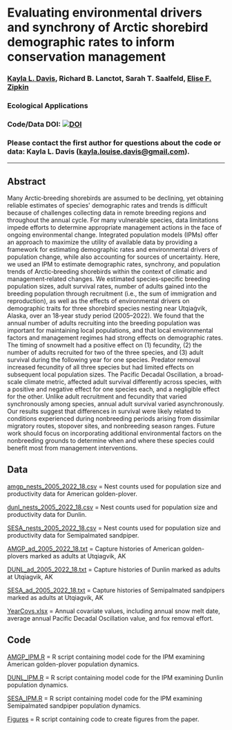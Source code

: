 # Evaluating environmental drivers and synchrony of Arctic shorebird demographic rates to inform conservation management 

### [Kayla L. Davis](https://github.com/davisk93), Richard B. Lanctot, Sarah T. Saalfeld, [Elise F. Zipkin](https://zipkinlab.org/)

### Ecological Applications

### Code/Data DOI: [![DOI](https://zenodo.org/badge/800600181.svg)](https://doi.org/10.5281/zenodo.15277230)

### Please contact the first author for questions about the code or data: Kayla L. Davis (kayla.louise.davis@gmail.com).
__________________________________________________________________________________________________________________
## Abstract
Many Arctic‐breeding shorebirds are assumed to be declining, yet obtaining reliable estimates of species' demographic rates and trends is difficult because of challenges collecting data in remote breeding regions and throughout the annual cycle. For many vulnerable species, data limitations impede efforts to determine appropriate management actions in the face of ongoing environmental change. Integrated population models (IPMs) offer an approach to maximize the utility of available data by providing a framework for estimating demographic rates and environmental drivers of population change, while also accounting for sources of uncertainty. Here, we used an IPM to estimate demographic rates, synchrony, and population trends of Arctic‐breeding shorebirds within the context of climatic and management‐related changes. We estimated species‐specific breeding population sizes, adult survival rates, number of adults gained into the breeding population through recruitment (i.e., the sum of immigration and reproduction), as well as the effects of environmental drivers on demographic traits for three shorebird species nesting near Utqiaġvik, Alaska, over an 18‐year study period (2005–2022). We found that the annual number of adults recruiting into the breeding population was important for maintaining local populations, and that local environmental factors and management regimes had strong effects on demographic rates. The timing of snowmelt had a positive effect on (1) fecundity, (2) the number of adults recruited for two of the three species, and (3) adult survival during the following year for one species. Predator removal increased fecundity of all three species but had limited effects on subsequent local population sizes. The Pacific Decadal Oscillation, a broad‐scale climate metric, affected adult survival differently across species, with a positive and negative effect for one species each, and a negligible effect for the other. Unlike adult recruitment and fecundity that varied synchronously among species, annual adult survival varied asynchronously. Our results suggest that differences in survival were likely related to conditions experienced during nonbreeding periods arising from dissimilar migratory routes, stopover sites, and nonbreeding season ranges. Future work should focus on incorporating additional environmental factors on the nonbreeding grounds to determine when and where these species could benefit most from management interventions.


## Data
[amgp_nests_2005_2022_18.csv](https://github.com/davisk93/Davis-et-al-Arctic-breeding-Shorebird-IPM/blob/main/amgp_nests_2005_2022_18.csv) = Nest counts used for population size and productivity data for American golden-plover. 

[dunl_nests_2005_2022_18.csv](https://github.com/davisk93/Davis-et-al-Arctic-breeding-Shorebird-IPM/blob/main/dunl_nests_2005_2022_18.csv) = Nest counts used for population size and productivity data for Dunlin. 

[SESA_nests_2005_2022_18.csv](https://github.com/davisk93/Davis-et-al-Arctic-breeding-Shorebird-IPM/blob/main/SESA_nests_2005_2022_18.csv) = Nest counts used for population size and productivity data for Semipalmated sandpiper. 

[AMGP_ad_2005_2022_18.txt](https://github.com/davisk93/Davis-et-al-Arctic-breeding-Shorebird-IPM/blob/main/AMGP_ad_2005_2022_18.txt) = Capture histories of American golden-plovers marked as adults at Utqiagvik, AK

[DUNL_ad_2005_2022_18.txt](https://github.com/davisk93/Davis-et-al-Arctic-breeding-Shorebird-IPM/blob/main/DUNL_ad_2005_2022_18.txt) = Capture histories of Dunlin marked as adults at Utqiagvik, AK

[SESA_ad_2005_2022_18.txt](https://github.com/davisk93/Davis-et-al-Arctic-breeding-Shorebird-IPM/blob/main/SESA_ad_2005_2022_18.txt) = Capture histories of Semipalmated sandpipers marked as adults at Utqiagvik, AK

[YearCovs.xlsx](https://github.com/davisk93/Davis-et-al-Arctic-breeding-Shorebird-IPM/blob/main/YearCovs.xlsx) = Annual covariate values, including annual snow melt date, average annual Pacific Decadal Oscillation value, and fox removal effort.

## Code
[AMGP_IPM.R](https://github.com/davisk93/Davis-et-al-Arctic-breeding-Shorebird-IPM/blob/main/AMGP-IPM.R) = R script containing model code for the IPM examining American golden-plover population dynamics.

[DUNL_IPM.R](https://github.com/davisk93/Davis-et-al-Arctic-breeding-Shorebird-IPM/blob/main/DUNL-IPM.R) = R script containing model code for the IPM examining Dunlin population dynamics.

[SESA_IPM.R](https://github.com/davisk93/Davis-et-al-Arctic-breeding-Shorebird-IPM/blob/main/SESA-IPM.R) = R script containing model code for the IPM examining Semipalmated sandpiper population dynamics.

[Figures](https://github.com/davisk93/Davis-et-al-Arctic-breeding-Shorebird-IPM/blob/main/Figures.R) = R script containing code to create figures from the paper. 

